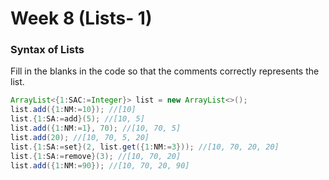# Week 8 (Lists- 1)

### Syntax of Lists
Fill in the blanks in the code so that the comments correctly represents the list.

```java
ArrayList<{1:SAC:=Integer}> list = new ArrayList<>();
list.add({1:NM:=10}); //[10]
list.{1:SA:=add}(5); //[10, 5]
list.add({1:NM:=1}, 70); //[10, 70, 5]
list.add(20); //[10, 70, 5, 20]
list.{1:SA:=set}(2, list.get({1:NM:=3})); //[10, 70, 20, 20]
list.{1:SA:=remove}(3); //[10, 70, 20]
list.add({1:NM:=90}); //[10, 70, 20, 90]
```
